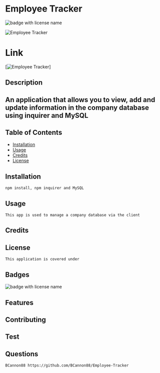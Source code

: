# **Employee Tracker**

  <img src="https://img.shields.io/badge/mybadge--blue" alt="badge with license name"/>

  ![Employee Tracker](https://drive.google.com/file/d/1qfJpROtFyx0wtOqwQpuZVCgCOkN98uBH/view)

# Link
 [![Employee Tracker](https://youtu.be/dY_c-IzPzNA)]

  ## Description

  ## An application that allows you to view, add and update information in the company database using inquirer and MySQL

  ## Table of Contents        
   * [Installation](#Installation)
   * [Usage](#Usage)       
   * [Credits](#Credits)       
   * [License](#License)   
       
   ## Installation

    npm install, npm inquirer and MySQL       

   ## Usage

    This app is used to manage a company database via the client       

   ## Credits

           

   ## License

    This application is covered under        

   ## Badges

   <img src="https://img.shields.io/badge/mybadge--blue" alt="badge with license name"/>      
 
   ## Features

           

   ## Contributing

           

   ## Test

        
    
   ## Questions
    BCannon88 https://github.com/BCannon88/Employee-Tracker